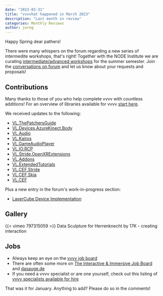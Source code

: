```yaml
---
date: "2023-03-31"
title: "vvvvhat happened in March 2023"
description: "Last month in review"
categories: Monthly Reviews
author: joreg
---
```


Happy Spring dear pathers!

There were many whispers on the forum regarding a new series of intermedite workshops, that's right! Together with the NODE Institute we are curating [intermediate/advanced workshops](https://visualprogramming.net/blog/2023/the-node-institute-summer-season-23/) for the summer semester. Join the [conversations on forum](https://discourse.vvvv.org/c/node-workshops-23/43) and let us know about your requests and proposals!


## Contributions
Many thanks to those of you who help complete vvvv with countless additions! For an overview of libraries available for vvvv [start here](https://thegraybook.vvvv.org/reference/libraries/overview.html).


We received updates to the following:
- [VL.ThePatchersGuide](https://www.nuget.org/packages/VL.ThePatchersGuide)
- [VL.Devices.AzureKinect.Body](https://www.nuget.org/packages/VL.Devices.AzureKinect.Body)
- [VL.Audio](https://www.nuget.org/packages/VL.Audio)
- [VL.Kairos](https://www.nuget.org/packages/VL.Kairos)
- [VL.GameAudioPlayer](https://www.nuget.org/packages/VL.GameAudioPlayer)
- [VL.IO.RCP](https://www.nuget.org/packages/VL.IO.RCP)
- [VL.Stride.OpenXRExtensions](https://www.nuget.org/packages/VL.Stride.OpenXRExtensions)
- [VL.Addons](https://www.nuget.org/packages/VL.Addons)
- [VL.ExtendedTutorials](https://www.nuget.org/packages/VL.ExtendedTutorials)
- [VL.CEF.Stride](https://www.nuget.org/packages/VL.CEF.Stride)
- [VL.CEF.Skia](https://www.nuget.org/packages/VL.CEF.Skia)
- [VL.CEF](https://www.nuget.org/packages/VL.CEF)


Plus a new entry in the forum's work-in-progress section:
- [LaserCube Device Implementation](https://discourse.vvvv.org/t/vl-devices-lasercube-implementation/21219)

## Gallery
{{< vimeo 797315059 >}}
Data Sculpture for Herrenknecht by 17K - creating interaction

## Jobs

- Always keep an eye on the [vvvv job board](https://discourse.vvvv.org/c/jobs)
- There are often some more on [The Interactive & Immersive Job Board](https://jobs.interactiveimmersive.io/?s=vvvv&post_type=job_listing&orderby=date) and [dasauge.de](https://dasauge.de/sta/Vvvv/)
- If you need a vvvv specialist or are one yourself, check out this listing of [vvvv specialists available for hire](https://vvvv.org/documentation/vvvv-specialists-available-for-hire)

That was it for January. Anything to add? Please do so in the comments!